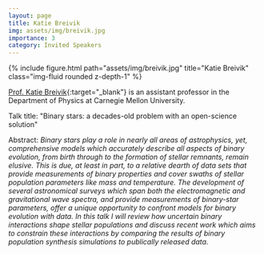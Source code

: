 ```yaml
---
layout: page
title: Katie Breivik
img: assets/img/breivik.jpg
importance: 3
category: Invited Speakers
---
```


<div class="row">
    <div class="col-sm mt-3 mt-md-0">
        {% include figure.html path="assets/img/breivik.jpg" title="Katie Breivik" class="img-fluid rounded z-depth-1" %}
    </div>
</div>

[Prof. Katie Breivik](https://katiebreivik.github.io){:target="_blank"} is an assistant professor in the Department of Physics at Carnegie Mellon University.

Talk title: "Binary stars: a decades-old problem with an open-science solution"

Abstract: _Binary stars play a role in nearly all areas of astrophysics, yet, comprehensive models which accurately describe all aspects of binary evolution, from birth through to the formation of stellar remnants, remain elusive. This is due, at least in part, to a relative dearth of data sets that provide measurements of binary properties and cover swaths of stellar population parameters like mass and temperature. The development of several astronomical surveys which span both the electromagnetic and gravitational wave spectra, and provide measurements of binary-star parameters, offer a unique opportunity to confront models for binary evolution with data. In this talk I will review how uncertain binary interactions shape stellar populations and discuss recent work which aims to constrain these interactions by comparing the results of binary population synthesis simulations to publically released data._